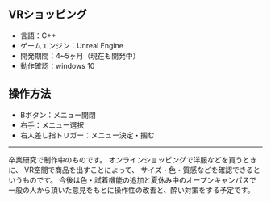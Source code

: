 ## VRショッピング
- 言語：C++
- ゲームエンジン：Unreal Engine
- 開発期間：4~5ヶ月（現在も開発中）
- 動作確認：windows 10

## 操作方法
- Bボタン：メニュー開閉
- 右手：メニュー選択
- 右人差し指トリガー：メニュー決定・掴む

---
卒業研究で制作中のものです。
オンラインショッピングで洋服などを買うときに、
VR空間で商品を出すことによって、
サイズ・色・質感などを確認できるというものです。
今後は色・試着機能の追加と夏休み中のオープンキャンパスで
一般の人から頂いた意見をもとに操作性の改善と、酔い対策をする予定です。
